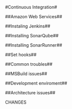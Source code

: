#Continuous Integration#

##Amazon Web Services##

##Instaling Jenkins##

##Installing SonarQube##

##Installing SonarRunner##

##Set hooks##

##Common troubles##

##MSBuild issues##

##Development enviroment##

##Architecture issues##


CHANGES


